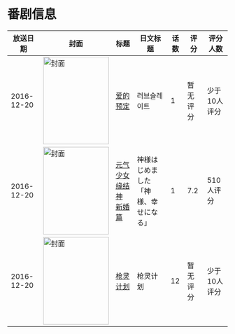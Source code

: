 # 番剧信息

|放送日期|封面|标题|日文标题|话数|评分|评分人数|
|---|---|---|---|---|---|---|
|2016-12-20|<img src="https://bangumi.tv/img/no_icon_subject.png" alt="封面" style="width:150px;height:200px;object-fit:cover;">|[爱的预定](https://bangumi.tv/subject/311973)|러브슬레이트|1|暂无评分|少于10人评分|
|2016-12-20|<img src="https://lain.bgm.tv/pic/cover/c/e8/54/183394_GgQwO.jpg" alt="封面" style="width:150px;height:200px;object-fit:cover;">|[元气少女缘结神 新婚篇](https://bangumi.tv/subject/183394)|神様はじめました「神様、幸せになる」|1|7.2|510人评分|
|2016-12-20|<img src="https://lain.bgm.tv/pic/cover/c/aa/ae/203759_4twI7.jpg" alt="封面" style="width:150px;height:200px;object-fit:cover;">|[枪灵计划](https://bangumi.tv/subject/203759)|枪灵计划|12|暂无评分|少于10人评分|
